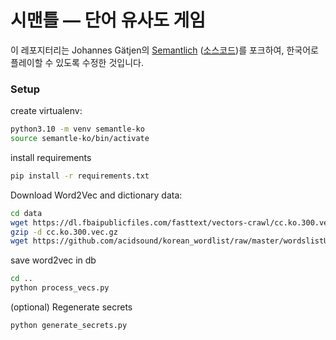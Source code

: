 # 시맨틀 — 단어 유사도 게임

이 레포지터리는 Johannes Gätjen의 [Semantlich](http://semantlich.johannesgaetjen.de/)
([소스코드](https://github.com/gaetjen/semantle-de))를 포크하여,
한국어로 플레이할 수 있도록 수정한 것입니다.

### Setup
create virtualenv:
```bash
python3.10 -m venv semantle-ko
source semantle-ko/bin/activate
```

install requirements
```bash
pip install -r requirements.txt
```

Download Word2Vec and dictionary data:
```bash
cd data
wget https://dl.fbaipublicfiles.com/fasttext/vectors-crawl/cc.ko.300.vec.gz
gzip -d cc.ko.300.vec.gz
wget https://github.com/acidsound/korean_wordlist/raw/master/wordslistUnique.txt
```

save word2vec in db
```bash
cd ..
python process_vecs.py
```

(optional) Regenerate secrets
```bash
python generate_secrets.py
```
